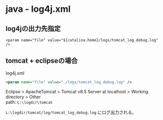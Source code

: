 # java - log4j.xml


## log4jの出力先指定

```
<param name="file" value="${catalina.home}/logs/tomcat_log_debug.log" /> 
```


## tomcat + eclipseの場合


log4j.xml
```xml
<param name="file" value="./logs/tomcat_log_debug.log" /> 
```

Eclipse > ApacheTomcat > Tomcat v8.5 Server at localhost > Working directory > Other     
path: `L:\logdir\tomcat`     

`L:\logdir/tomcat/log/tomcat_log_debug.log` にログ出力される。 


